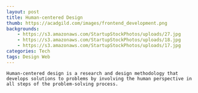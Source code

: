 ```yaml
---
layout: post
title: Human-centered Design
thumb: https://acadgild.com/images/frontend_development.png
backgrounds: 
    - https://s3.amazonaws.com/StartupStockPhotos/uploads/27.jpg
    - https://s3.amazonaws.com/StartupStockPhotos/uploads/18.jpg
    - https://s3.amazonaws.com/StartupStockPhotos/uploads/17.jpg
categories: Tech    
tags: Design Web
---
```


    Human-centered design is a research and design methodology that develops solutions to problems by involving the human perspective in all steps of the problem-solving process. 


